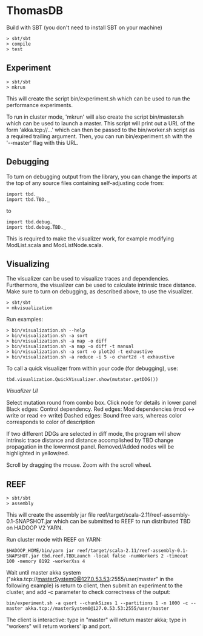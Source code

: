 ThomasDB
===========

Build with SBT (you don't need to install SBT on your machine)

```
> sbt/sbt
> compile
> test
```

## Experiment
```
> sbt/sbt
> mkrun
```

This will create the script bin/experiment.sh which can be used to run the
performance experiments.

To run in cluster mode, 'mkrun' will also create the script bin/master.sh
which can be used to launch a master. This script will print out a URL of
the form 'akka.tcp://...' which can then be passed to the bin/worker.sh
script as a required trailing argument. Then, you can run bin/experiment.sh with
the '--master' flag with this URL.

## Debugging

To turn on debugging output from the library, you can change the imports at 
the top of any source files containing self-adjusting code from:

```
import tbd._
import tbd.TBD._
```

to

```
import tbd.debug._
import tbd.debug.TBD._
```

This is required to make the visualizer work, for example modifying ModList.scala and
ModListNode.scala.

## Visualizing

The visualizer can be used to visualize traces and dependencies. Furthermore, the visualizer can be used to calculate intrinsic trace distance. Make sure to turn on debugging, as described above, to use the visualizer.

```
> sbt/sbt
> mkvisualization
```

Run examples:

```
> bin/visualization.sh --help
> bin/visualization.sh -a sort
> bin/visualization.sh -a map -o diff
> bin/visualization.sh -a map -o diff -t manual
> bin/visualization.sh -a sort -o plot2d -t exhaustive
> bin/visualization.sh -a reduce -i 5 -o chart2d -t exhaustive
```

To call a quick visualizer from within your code (for debugging), use: 

```
tbd.visualization.QuickVisualizer.show(mutator.getDDG())
```

*Visualizer UI*

Select mutation round from combo box.
Click node for details in lower panel
Black edges: Control dependency.
Red edges: Mod dependencies (mod <-> write or read <-> write)
Dashed edges: Bound free vars, whereas color corresponds to color of description

If two different DDGs are selected in diff mode, the program will show intrinsic trace distance and distance accomplished by TBD change propagation in the lowermost panel.
Removed/Added nodes will be highlighted in yellow/red.

Scroll by dragging the mouse.
Zoom with the scroll wheel. 

## REEF
```
> sbt/sbt
> assembly
```

This will create the assembly jar file reef/target/scala-2.11/reef-assembly-0.1-SNAPSHOT.jar which can be submitted to REEF to run distributed TBD on HADOOP V2 YARN.

Run cluster mode with REEF on YARN:
```
$HADOOP_HOME/bin/yarn jar reef/target/scala-2.11/reef-assembly-0.1-SNAPSHOT.jar tbd.reef.TBDLaunch -local false -numWorkers 2 -timeout 100 -memory 8192 -workerXss 4
```

Wait until master akka system ("akka.tcp://masterSystem0@127.0.53.53:2555/user/master" in the following example) is return to client, then submit an experiment to the cluster, and add -c parameter to check correctness of the output:
```
bin/experiment.sh -a qsort --chunkSizes 1 --partitions 1 -n 1000 -c --master akka.tcp://masterSystem0@127.0.53.53:2555/user/master
```
The client is interactive: type in "master" will return master akka; type in "workers" will return workers' ip and port.

